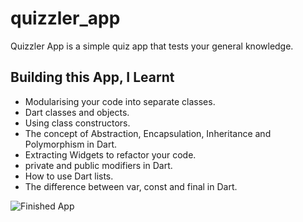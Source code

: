 # quizzler_app

Quizzler App is a simple quiz app that tests your general knowledge.

## Building this App, I Learnt

- Modularising your code into separate classes.
- Dart classes and objects.
- Using class constructors.
- The concept of Abstraction, Encapsulation, Inheritance and Polymorphism in Dart.
- Extracting Widgets to refactor your code.
- private and public modifiers in Dart.
- How to use Dart lists.
- The difference between var, const and final in Dart.

![Finished App](/assets/quizzler_app.gif)
